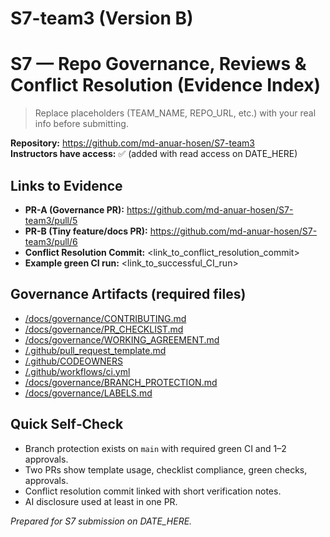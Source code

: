 # S7-team3 (Version B)

# S7 — Repo Governance, Reviews & Conflict Resolution (Evidence Index)

> Replace placeholders (TEAM_NAME, REPO_URL, etc.) with your real info before submitting.

**Repository:**  https://github.com/md-anuar-hosen/S7-team3  
**Instructors have access:** ✅ (added with read access on DATE_HERE)

## Links to Evidence
- **PR-A (Governance PR):**  https://github.com/md-anuar-hosen/S7-team3/pull/5  
- **PR-B (Tiny feature/docs PR):**  https://github.com/md-anuar-hosen/S7-team3/pull/6
- **Conflict Resolution Commit:** <link_to_conflict_resolution_commit>
- **Example green CI run:** <link_to_successful_CI_run>

## Governance Artifacts (required files)
- [/docs/governance/CONTRIBUTING.md](../docs/governance/CONTRIBUTING.md)
- [/docs/governance/PR_CHECKLIST.md](../docs/governance/PR_CHECKLIST.md)
- [/docs/governance/WORKING_AGREEMENT.md](../docs/governance/WORKING_AGREEMENT.md)
- [/.github/pull_request_template.md](../.github/pull_request_template.md)
- [/.github/CODEOWNERS](../.github/CODEOWNERS)
- [/.github/workflows/ci.yml](../.github/workflows/ci.yml)
- [/docs/governance/BRANCH_PROTECTION.md](../docs/governance/BRANCH_PROTECTION.md)
- [/docs/governance/LABELS.md](../docs/governance/LABELS.md)

## Quick Self‑Check
- Branch protection exists on `main` with required green CI and 1–2 approvals.
- Two PRs show template usage, checklist compliance, green checks, approvals.
- Conflict resolution commit linked with short verification notes.
- AI disclosure used at least in one PR.

_Prepared for S7 submission on DATE_HERE._
